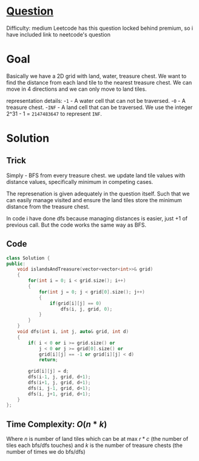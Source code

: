 # [Question](https://neetcode.io/problems/islands-and-treasure)
Difficulty: medium
Leetcode has this question locked behind premium, so i have included link to neetcode's question
# Goal
Basically we have a 2D grid with land, water, treasure chest. We want to find the distance from each land tile to the nearest treasure chest. We can move in 4 directions and we can only move to land tiles. 

representation details:
-`1` - A water cell that can not be traversed.
-`0` - A treasure chest.
-`INF` - A land cell that can be traversed. We use the integer 2^31 - 1 = `2147483647` to represent `INF`.

# Solution
## Trick
Simply - BFS from every treasure chest. we update land tile values with distance values, specifically minimum in competing cases.

The represenation is given adequately in the question itself. Such that we can easily manage visited and ensure the land tiles store the minimum distance from the treasure chest.

In code i have done dfs because managing distances is easier, just +1 of previous call. 
But the code works the same way as BFS.

## Code
```cpp
class Solution {
public:
    void islandsAndTreasure(vector<vector<int>>& grid) 
    {
        for(int i = 0; i < grid.size(); i++)
        {
            for(int j = 0; j < grid[0].size(); j++)
            {
                if(grid[i][j] == 0)
                    dfs(i, j, grid, 0);
            }
        }
    }
    void dfs(int i, int j, auto& grid, int d)
    {
        if( i < 0 or i >= grid.size() or
            j < 0 or j >= grid[0].size() or
            grid[i][j] == -1 or grid[i][j] < d)
            return;
        
        grid[i][j] = d;
        dfs(i-1, j, grid, d+1);
        dfs(i+1, j, grid, d+1);
        dfs(i, j-1, grid, d+1);
        dfs(i, j+1, grid, d+1);
    }
};
```
## Time Complexity: $O(n*k)$
Where $n$ is number of land tiles which can be at max $r*c$ (the number of tiles each bfs/dfs touches) and $k$ is the number of treasure chests (the number of times we do bfs/dfs)